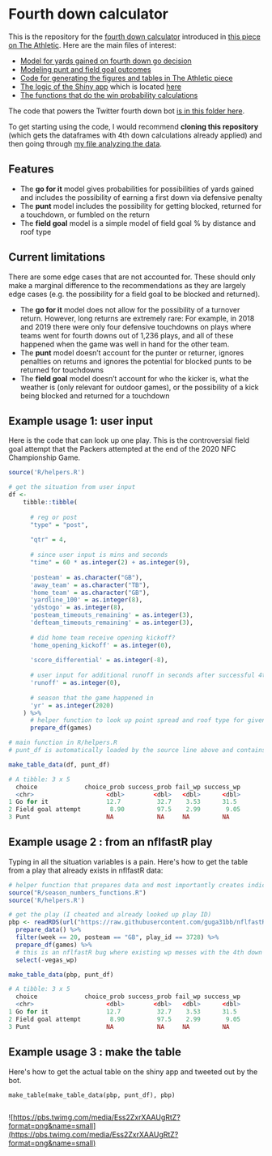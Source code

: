 # Fourth down calculator

This is the repository for the [fourth down calculator](https://rbsdm.com/stats/fourth_calculator) introduced in [this piece on The Athletic](https://theathletic.com/2144214/2020/10/28/nfl-fourth-down-decisions-the-math-behind-the-leagues-new-aggressiveness/). Here are the main files of interest:

* [Model for yards gained on fourth down go decision](https://github.com/guga31bb/fourth_calculator/blob/main/R/_go_for_it_model.R)
* [Modeling punt and field goal outcomes](https://github.com/guga31bb/fourth_calculator/blob/main/R/punts.R)
* [Code for generating the figures and tables in The Athletic piece](https://github.com/guga31bb/fourth_calculator/blob/main/R/_the_athletic_post.R)
* [The logic of the Shiny app](https://github.com/guga31bb/fourth_calculator/blob/main/app.R) which is located [here](https://rbsdm.com/stats/fourth_calculator/)
* [The functions that do the win probability calculations](https://github.com/guga31bb/fourth_calculator/blob/main/R/helpers.R)

The code that powers the Twitter fourth down bot [is in this folder here](https://github.com/guga31bb/fourth_calculator/tree/main/bot).

To get starting using the code, I would recommend **cloning this repository** (which gets the dataframes with 4th down calculations already applied) and then going through [my file analyzing the  data](https://github.com/guga31bb/fourth_calculator/blob/main/R/season_numbers.R).

## Features

* The **go for it** model gives probabilities for possibilities of yards gained and includes the possibility of earning a first down via defensive penalty
* The **punt** model includes the possibility for getting blocked, returned for a touchdown, or fumbled on the return
* The **field goal** model is a simple model of field goal % by distance and roof type

## Current limitations

There are some edge cases that are not accounted for. These should only make a marginal difference to the recommendations as they are largely edge cases (e.g. the possibility for a field goal to be blocked and returned).

* The **go for it** model does not allow for the possibility of a turnover return. However, long returns are extremely rare: For example, in 2018 and 2019 there were only four defensive touchdowns on plays where teams went for fourth downs out of 1,236 plays, and all of these happened when the game was well in hand for the other team.
* The **punt** model doesn’t account for the punter or returner, ignores penalties on returns and ignores the potential for blocked punts to be returned for touchdowns
* The **field goal** model doesn’t account for who the kicker is, what the weather is (only relevant for outdoor games), or the possibility of a kick being blocked and returned for a touchdown

## Example usage 1: user input

Here is the code that can look up one play. This is the controversial field goal attempt that the Packers attempted at the end of the 2020 NFC Championship Game.

``` r
source('R/helpers.R')

# get the situation from user input
df <- 
    tibble::tibble(
      
      # reg or post
      "type" = "post",
      
      "qtr" = 4,
      
      # since user input is mins and seconds
      "time" = 60 * as.integer(2) + as.integer(9),
      
      'posteam' = as.character("GB"),
      'away_team' = as.character("TB"),
      'home_team' = as.character("GB"),
      'yardline_100' = as.integer(8),
      'ydstogo' = as.integer(8),
      'posteam_timeouts_remaining' = as.integer(3),
      'defteam_timeouts_remaining' = as.integer(3),
      
      # did home team receive opening kickoff?
      'home_opening_kickoff' = as.integer(0),
      
      'score_differential' = as.integer(-8),
      
      # user input for additional runoff in seconds after successful 4th down conversion
      'runoff' = as.integer(0),
      
      # season that the game happened in
      'yr' = as.integer(2020)
    ) %>%
      # helper function to look up point spread and roof type for given game
      prepare_df(games)

# main function in R/helpers.R
# punt_df is automatically loaded by the source line above and contains the distribution of punts

make_table_data(df, punt_df)

# A tibble: 3 x 5
  choice             choice_prob success_prob fail_wp success_wp
  <chr>                    <dbl>        <dbl>   <dbl>      <dbl>
1 Go for it                12.7          32.7    3.53      31.5 
2 Field goal attempt        8.90         97.5    2.99       9.05
3 Punt                     NA            NA     NA         NA 
```

## Example usage 2 : from an nflfastR play

Typing in all the situation variables is a pain. Here's how to get the table from a play that already exists in nflfastR data:

``` r
# helper function that prepares data and most importantly creates indicator for 2nd half kickoff team
source("R/season_numbers_functions.R")
source('R/helpers.R')

# get the play (I cheated and already looked up play ID)
pbp <- readRDS(url("https://raw.githubusercontent.com/guga31bb/nflfastR-data/master/data/play_by_play_2020.rds")) %>%
  prepare_data() %>%
  filter(week == 20, posteam == "GB", play_id == 3728) %>%
  prepare_df(games) %>%
  # this is an nflfastR bug where existing wp messes with the 4th down functions
  select(-vegas_wp)

make_table_data(pbp, punt_df)

# A tibble: 3 x 5
  choice             choice_prob success_prob fail_wp success_wp
  <chr>                    <dbl>        <dbl>   <dbl>      <dbl>
1 Go for it                12.7          32.7    3.53      31.5 
2 Field goal attempt        8.90         97.5    2.99       9.05
3 Punt                     NA            NA     NA         NA   
```
## Example usage 3 : make the table

Here's how to get the actual table on the shiny app and tweeted out by the bot.
```
make_table(make_table_data(pbp, punt_df), pbp)
 
```
![https://pbs.twimg.com/media/Ess2ZxrXAAUgRtZ?format=png&name=small](https://pbs.twimg.com/media/Ess2ZxrXAAUgRtZ?format=png&name=small)